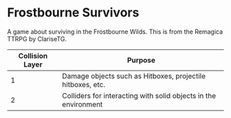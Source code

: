 # Frostbourne Survivors
A game about surviving in the Frostbourne Wilds. This is from the Remagica TTRPG by ClariseTG.

| Collision Layer | Purpose                                                         |
|-----------------|-----------------------------------------------------------------|
| 1               | Damage objects such as Hitboxes, projectile hitboxes, etc.      |
| 2               | Colliders for interacting with solid objects in the environment |
